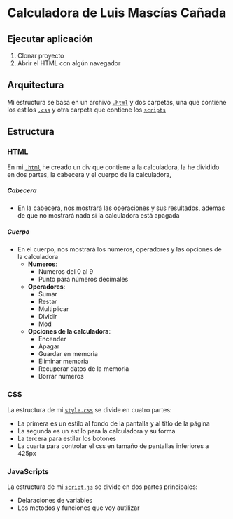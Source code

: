 # Calculadora de Luis Mascías Cañada

## Ejecutar aplicación
1. Clonar proyecto
2. Abrir el HTML con algún navegador

## Arquitectura
 Mi estructura se basa en un archivo [```.html```](./index.html) y dos carpetas, una que contiene los estilos [```.css```](./css/style.css)
 y otra carpeta que contiene los [```scripts```](./js/script.js)

 ## Estructura

 ### HTML
En mi [```.html```](./index.html) he creado un div que contiene a la calculadora, la he dividido en dos partes, la cabecera y el cuerpo de la calculadora, 
 
#####   Cabecera
- En la cabecera, nos mostrará las operaciones y sus resultados, ademas de que no mostrará nada 
          si la calculadora está apagada
#####   Cuerpo
- En el cuerpo, nos mostrará los números, operadores y las opciones de la calculadora
    - __Numeros__:
        -   Numeros del 0 al 9
        -   Punto para números decimales
    - __Operadores__:
        -   Sumar
        -   Restar
        -   Multiplicar
        -   Dividir
        -   Mod
    - __Opciones de la calculadora__:
        -   Encender
        -   Apagar 
        -   Guardar en memoria
        -   Eliminar memoria
        -   Recuperar datos de la memoria
        -   Borrar numeros
 ### CSS
 La estructura de mi [```style.css```](./css/style.css)  se divide en cuatro partes:
 -  La primera es un estilo al fondo de la pantalla y al títlo de la página
 -  La segunda es un estilo para la calculadora y su forma
 -  La tercera para estilar los botones
 -  La cuarta para controlar el css en tamaño de pantallas inferiores a 425px

### JavaScripts
 La estructura de mi [```script.js```](./js/script.js)  se divide en dos partes principales:
 - Delaraciones de variables
 - Los metodos y funciones que voy autilizar